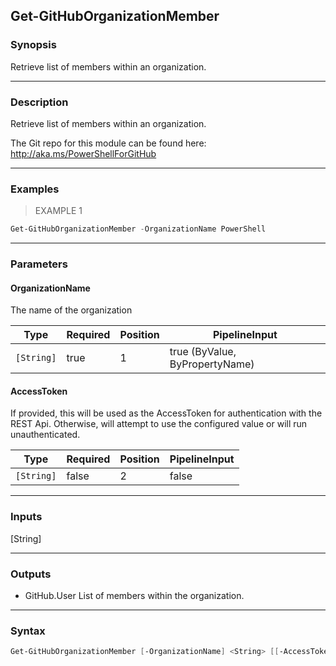 Get-GitHubOrganizationMember
----------------------------

### Synopsis
Retrieve list of members within an organization.

---

### Description

Retrieve list of members within an organization.

The Git repo for this module can be found here: http://aka.ms/PowerShellForGitHub

---

### Examples
> EXAMPLE 1

```PowerShell
Get-GitHubOrganizationMember -OrganizationName PowerShell
```

---

### Parameters
#### **OrganizationName**
The name of the organization

|Type      |Required|Position|PipelineInput                 |
|----------|--------|--------|------------------------------|
|`[String]`|true    |1       |true (ByValue, ByPropertyName)|

#### **AccessToken**
If provided, this will be used as the AccessToken for authentication with the
REST Api.  Otherwise, will attempt to use the configured value or will run unauthenticated.

|Type      |Required|Position|PipelineInput|
|----------|--------|--------|-------------|
|`[String]`|false   |2       |false        |

---

### Inputs
[String]

---

### Outputs
* GitHub.User
List of members within the organization.

---

### Syntax
```PowerShell
Get-GitHubOrganizationMember [-OrganizationName] <String> [[-AccessToken] <String>] [<CommonParameters>]
```
